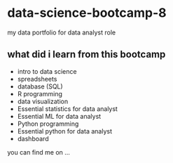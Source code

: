 # data-science-bootcamp-8
my data portfolio for data analyst role

## what did i learn from this bootcamp

- intro to data science
- spreadsheets
- database (SQL)
- R programming
- data visualization
- Essential statistics for data analyst
- Essential ML for data analyst
- Python programming
- Essential python for data analyst
- dashboard

you can find me on ...
